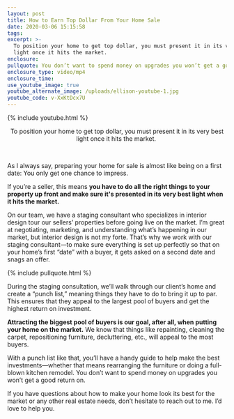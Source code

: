 ```yaml
---
layout: post
title: How to Earn Top Dollar From Your Home Sale
date: 2020-03-06 15:15:58
tags:
excerpt: >-
  To position your home to get top dollar, you must present it in its very best
  light once it hits the market.
enclosure:
pullquote: You don’t want to spend money on upgrades you won’t get a good return on.
enclosure_type: video/mp4
enclosure_time:
use_youtube_image: true
youtube_alternate_image: /uploads/ellison-youtube-1.jpg
youtube_code: v-XxKtDcx7U
---
```


{% include youtube.html %}

<center>To position your home to get top dollar, you must present it in its very best light once it hits the market.&nbsp;</center>

&nbsp;

As I always say, preparing your home for sale is almost like being on a first date: You only get one chance to impress.&nbsp;

If you’re a seller, this means **you have to do all the right things to your property up front and make sure it's presented in its very best light when it hits the market.&nbsp;**

On our team, we have a staging consultant who specializes in interior design tour our sellers’ properties before going live on the market. I’m great at negotiating, marketing, and understanding what’s happening in our market, but interior design is not my forte. That’s why we work with our staging consultant—to make sure everything is set up perfectly so that on your home’s first “date” with a buyer, it gets asked on a second date and snags an offer.&nbsp;

{% include pullquote.html %}

During the staging consultation, we’ll walk through our client’s home and create a “punch list,” meaning things they have to do to bring it up to par. This ensures that they appeal to the largest pool of buyers and get the highest return on investment.&nbsp;

**Attracting the biggest pool of buyers is our goal, after all, when putting your home on the market.** We know that things like repainting, cleaning the carpet, repositioning furniture, decluttering, etc., will appeal to the most buyers.&nbsp;

With a punch list like that, you’ll have a handy guide to help make the best investments—whether that means rearranging the furniture or doing a full-blown kitchen remodel. You don’t want to spend money on upgrades you won’t get a good return on.&nbsp;

If you have questions about how to make your home look its best for the market or any other real estate needs, don’t hesitate to reach out to me. I’d love to help you.&nbsp;

&nbsp;